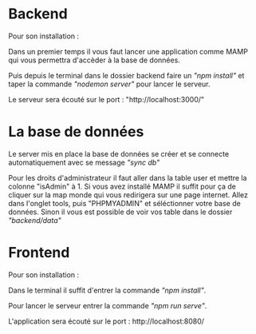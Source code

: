 # Backend

Pour son installation : 

Dans un premier temps il vous faut lancer une application comme MAMP qui vous permettra d'accèder à la base de données.

Puis depuis le terminal dans le dossier backend faire un _"npm install"_ et taper la commande _"nodemon server"_ pour lancer le serveur.

Le serveur sera écouté sur le port : "http://localhost:3000/"

# La base de données

Le server mis en place la base de données se créer et se connecte automatiquement avec se message _"sync db"_

Pour les droits d'administrateur il faut aller dans la table user et mettre la colonne "isAdmin" à 1. Si vous avez installé MAMP il suffit pour ça de cliquer sur la map monde qui vous redirigera sur une page internet. Allez dans l'onglet tools, puis "PHPMYADMIN" et séléctionner votre base de données. Sinon il vous est possible de voir vos table dans le dossier _"backend/data"_

# Frontend

Pour son installation :

Dans le terminal il suffit d'entrer la commande _"npm install"_.

Pour lancer le serveur entrer la commande _"npm run serve"_.

L'application sera écouté sur le port : http://localhost:8080/ 

